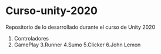 # Curso-unity-2020
 
Repositorio de lo desarrollado durante el curso de Unity 2020

1. Controladores
2. GamePlay
3.Runner
4.Sumo
5.Clicker
6.John Lemon
